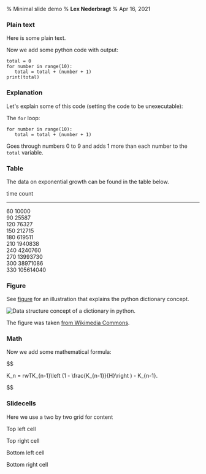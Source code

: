 % Minimal slide demo
% **Lex Nederbragt**
% Apr 16, 2021

<!-- !split -->

### Plain text

Here is some plain text.

Now we add some python code with output:


~~~{.Python}
total = 0
for number in range(10):
   total = total + (number + 1)
print(total)
~~~

<!-- !split -->

### Explanation

Let's explain some of this code
(setting the code to be unexecutable):

The `for` loop:


~~~{.Python}
for number in range(10):
   total = total + (number + 1)
~~~

Goes through numbers 0 to 9 and adds 1 more than each number to the `total` variable.

<!-- !split -->
### Table

The data on exponential growth can be found in the table below.


time    count    
----  ---------  
 60     10000    
 90     25587    
120     76327    
150     212715   
180     619511   
210    1940838   
240    4240760   
270    13993730  
300    38971086  
330   105614040  


<!-- !split -->
### Figure

See [figure](#PythonDict) for an illustration that explains the python dictionary concept.

<!-- <img src="../img/PythonDict.jpg" width=400><p><em>Data structure concept of a dictionary in python. <div id="PythonDict"></div></em></p> -->
![<p><em>Data structure concept of a dictionary in python. <div id="PythonDict"></div></em></p>](../img/PythonDict.jpg)

The figure was taken
[from Wikimedia Commons](https://commons.wikimedia.org/wiki/File:GooglePythonClass_Day1_Part3_Pic.jpg).
<!-- !split -->

### Math

Now we add some mathematical formula:

$$

K_n = rwTK_{n-1}\left (1 - \frac{K_{n-1}}{H}\right ) - K_{n-1}.

$$
<!-- !split -->
### Slidecells

Here we use a two by two grid for content

<!-- !bslidecell 00 -->
Top left cell
<!-- !eslidecell -->

<!-- !bslidecell 01 -->
Top right cell
<!-- !eslidecell -->

<!-- !bslidecell 10 -->
Bottom left cell
<!-- !eslidecell -->

<!-- !bslidecell 11 -->
Bottom right cell
<!-- !eslidecell -->

